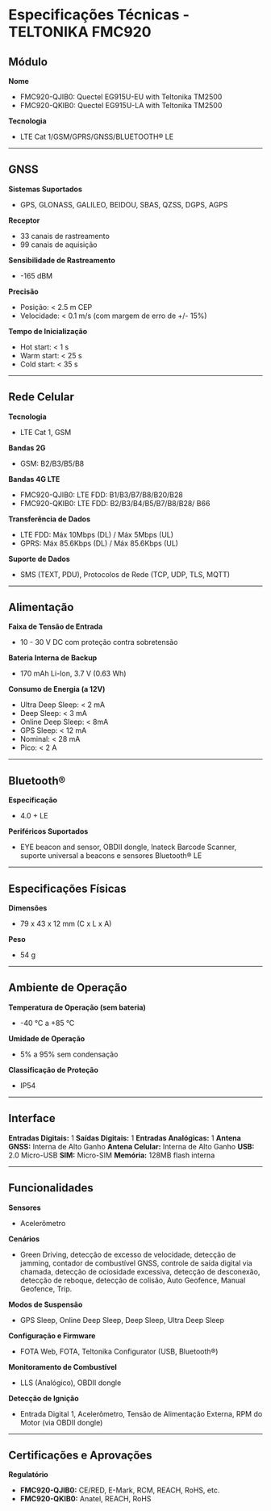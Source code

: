 # Especificações Técnicas - TELTONIKA FMC920

## Módulo
**Nome**
* FMC920-QJIB0: Quectel EG915U-EU with Teltonika TM2500
* FMC920-QKIB0: Quectel EG915U-LA with Teltonika TM2500

**Tecnologia**
* LTE Cat 1/GSM/GPRS/GNSS/BLUETOOTH® LE

---

## GNSS
**Sistemas Suportados**
* GPS, GLONASS, GALILEO, BEIDOU, SBAS, QZSS, DGPS, AGPS

**Receptor**
* 33 canais de rastreamento
* 99 canais de aquisição

**Sensibilidade de Rastreamento**
* -165 dBM

**Precisão**
* Posição: < 2.5 m CEP
* Velocidade: < 0.1 m/s (com margem de erro de +/- 15%)

**Tempo de Inicialização**
* Hot start: < 1 s
* Warm start: < 25 s
* Cold start: < 35 s

---

## Rede Celular
**Tecnologia**
* LTE Cat 1, GSM

**Bandas 2G**
* GSM: B2/B3/B5/B8

**Bandas 4G LTE**
* FMC920-QJIB0: LTE FDD: B1/B3/B7/B8/B20/B28
* FMC920-QKIB0: LTE FDD: B2/B3/B4/B5/B7/B8/B28/ B66

**Transferência de Dados**
* LTE FDD: Máx 10Mbps (DL) / Máx 5Mbps (UL)
* GPRS: Máx 85.6Kbps (DL) / Máx 85.6Kbps (UL)

**Suporte de Dados**
* SMS (TEXT, PDU), Protocolos de Rede (TCP, UDP, TLS, MQTT)

---

## Alimentação
**Faixa de Tensão de Entrada**
* 10 - 30 V DC com proteção contra sobretensão

**Bateria Interna de Backup**
* 170 mAh Li-Ion, 3.7 V (0.63 Wh)

**Consumo de Energia (a 12V)**
* Ultra Deep Sleep: < 2 mA
* Deep Sleep: < 3 mA
* Online Deep Sleep: < 8mA
* GPS Sleep: < 12 mA
* Nominal: < 28 mA
* Pico: < 2 A

---

## Bluetooth®
**Especificação**
* 4.0 + LE

**Periféricos Suportados**
* EYE beacon and sensor, OBDII dongle, Inateck Barcode Scanner, suporte universal a beacons e sensores Bluetooth® LE

---

## Especificações Físicas
**Dimensões**
* 79 x 43 x 12 mm (C x L x A)

**Peso**
* 54 g

---

## Ambiente de Operação
**Temperatura de Operação (sem bateria)**
* -40 °C a +85 °C

**Umidade de Operação**
* 5% a 95% sem condensação

**Classificação de Proteção**
* IP54

---

## Interface
**Entradas Digitais:** 1
**Saídas Digitais:** 1
**Entradas Analógicas:** 1
**Antena GNSS:** Interna de Alto Ganho
**Antena Celular:** Interna de Alto Ganho
**USB:** 2.0 Micro-USB
**SIM:** Micro-SIM
**Memória:** 128MB flash interna

---

## Funcionalidades
**Sensores**
* Acelerômetro

**Cenários**
* Green Driving, detecção de excesso de velocidade, detecção de jamming, contador de combustível GNSS, controle de saída digital via chamada, detecção de ociosidade excessiva, detecção de desconexão, detecção de reboque, detecção de colisão, Auto Geofence, Manual Geofence, Trip.

**Modos de Suspensão**
* GPS Sleep, Online Deep Sleep, Deep Sleep, Ultra Deep Sleep

**Configuração e Firmware**
* FOTA Web, FOTA, Teltonika Configurator (USB, Bluetooth®)

**Monitoramento de Combustível**
* LLS (Analógico), OBDII dongle

**Detecção de Ignição**
* Entrada Digital 1, Acelerômetro, Tensão de Alimentação Externa, RPM do Motor (via OBDII dongle)

---

## Certificações e Aprovações
**Regulatório**
* **FMC920-QJIB0:** CE/RED, E-Mark, RCM, REACH, RoHS, etc.
* **FMC920-QKIB0:** Anatel, REACH, RoHS
